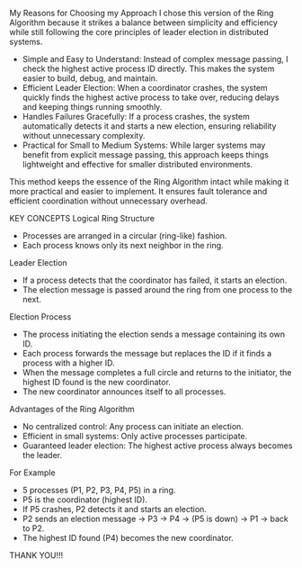 My Reasons for Choosing my Approach
I chose this version of the Ring Algorithm because it strikes a balance between simplicity and efficiency while still following the core principles of leader election in distributed systems.
- Simple and Easy to Understand: Instead of complex message passing, I check the highest active process ID directly. This makes the system easier to build, debug, and maintain.
- Efficient Leader Election: When a coordinator crashes, the system quickly finds the highest active process to take over, reducing delays and keeping things running smoothly.
- Handles Failures Gracefully: If a process crashes, the system automatically detects it and starts a new election, ensuring reliability without unnecessary complexity.
- Practical for Small to Medium Systems: While larger systems may benefit from explicit message passing, this approach keeps things lightweight and effective for smaller distributed environments.

This method keeps the essence of the Ring Algorithm intact while making it more practical and easier to implement. It ensures fault tolerance and efficient coordination without unnecessary overhead.

KEY CONCEPTS
Logical Ring Structure
- Processes are arranged in a circular (ring-like) fashion.
- Each process knows only its next neighbor in the ring.

Leader Election
- If a process detects that the coordinator has failed, it starts an election.
- The election message is passed around the ring from one process to the next.


Election Process
- The process initiating the election sends a message containing its own ID.
- Each process forwards the message but replaces the ID if it finds a process with a higher ID.
- When the message completes a full circle and returns to the initiator, the highest ID found is the new coordinator.
- The new coordinator announces itself to all processes.

Advantages of the Ring Algorithm
- No centralized control: Any process can initiate an election.
- Efficient in small systems: Only active processes participate.
- Guaranteed leader election: The highest active process always becomes the leader.

For Example
- 5 processes (P1, P2, P3, P4, P5) in a ring.
- P5 is the coordinator (highest ID).
- If P5 crashes, P2 detects it and starts an election.
- P2 sends an election message → P3 → P4 → (P5 is down) → P1 → back to P2.
- The highest ID found (P4) becomes the new coordinator.


THANK YOU!!!
